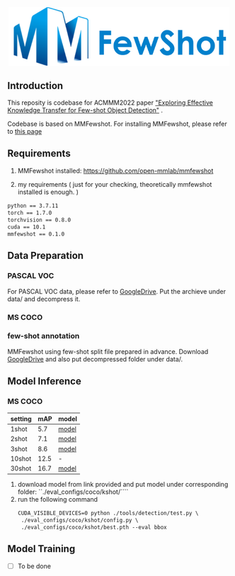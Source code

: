 <div align="center">

  <img src="resources/mmfewshot-logo.png" width="500px"/>

</div>

## Introduction

This reposity is codebase for ACMMM2022 paper ["Exploring Effective Knowledge Transfer for Few-shot Object Detection"](https://arxiv.org/pdf/2210.02021.pdf) .

Codebase is based on MMFewshot. For installing MMFewshot, please refer to [this page](https://github.com/open-mmlab/mmfewshot)

## Requirements

1. MMFewshot installed: https://github.com/open-mmlab/mmfewshot

2. my requirements ( just for your checking, theoretically mmfewshot installed is enough. )

```
python == 3.7.11
torch == 1.7.0
torchvision == 0.8.0
cuda == 10.1
mmfewshot == 0.1.0
```

## Data Preparation

### PASCAL VOC

For PASCAL VOC data, please refer to [GoogleDrive](https://drive.google.com/file/d/1O47rj4RkIKYluUNtAuCLRcGxa_5BsOfQ/view?usp=share_link). Put the archieve under data/ and decompress it.

### MS COCO

### few-shot annotation

MMFewshot using few-shot split file prepared in advance. Download [GoogleDrive](https://drive.google.com/file/d/1EKDb3Kzx8PQ7QriWJL1sDI-Dg5FDqRmI/view?usp=share_link) and also put decompressed folder under data/.

## Model Inference

### MS COCO

| setting | mAP | model |
| --- | --- | --- |
| 1shot | 5.7 | [model](https://drive.google.com/file/d/1bZjoU971P0XZKPVO4Tk68papJe5PTIyr/view?usp=sharing) |
| 2shot | 7.1 | [model](https://drive.google.com/file/d/1QmrXn4XSVjp71AqGVVC7b0qHHLrQZqlu/view?usp=drive_link) |
| 3shot | 8.6 | [model](https://drive.google.com/file/d/14rSqI014ErEEFYhKFaCduWb7DvyCPX8T/view?usp=drive_link) |
| 10shot | 12.5 | - |
| 30shot | 16.7 | [model](https://drive.google.com/file/d/1gIzgNU16pZNfMz5dY2VFFWL1bYVqUrBa/view?usp=drive_link) |

1. download model from link provided and put model under corresponding folder: ``./eval_configs/coco/kshot/````
2. run the following command
   ```
   CUDA_VISIBLE_DEVICES=0 python ./tools/detection/test.py \
    ./eval_configs/coco/kshot/config.py \
    ./eval_configs/coco/kshot/best.pth --eval bbox
   ```

## Model Training
- [ ] To be done
